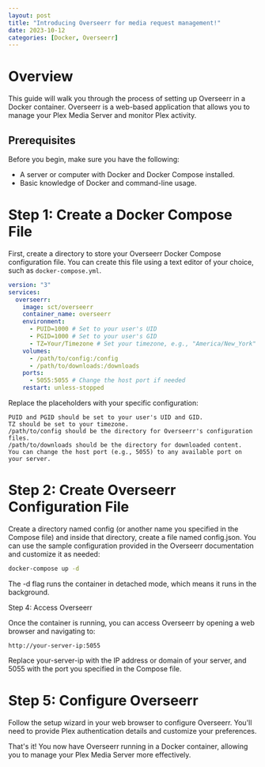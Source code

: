 ```yaml
---
layout: post
title: "Introducing Overseerr for media request management!"
date: 2023-10-12
categories: [Docker, Overseerr]
---
```


# Overview

This guide will walk you through the process of setting up Overseerr in a Docker container. Overseerr is a web-based application that allows you to manage your Plex Media Server and monitor Plex activity.

## Prerequisites

Before you begin, make sure you have the following:

- A server or computer with Docker and Docker Compose installed.
- Basic knowledge of Docker and command-line usage.

# Step 1: Create a Docker Compose File

First, create a directory to store your Overseerr Docker Compose configuration file. You can create this file using a text editor of your choice, such as `docker-compose.yml`.

```yaml
version: "3"
services:
  overseerr:
    image: sct/overseerr
    container_name: overseerr
    environment:
      - PUID=1000 # Set to your user's UID
      - PGID=1000 # Set to your user's GID
      - TZ=Your/Timezone # Set your timezone, e.g., "America/New_York"
    volumes:
      - /path/to/config:/config
      - /path/to/downloads:/downloads
    ports:
      - 5055:5055 # Change the host port if needed
    restart: unless-stopped
```

Replace the placeholders with your specific configuration:

    PUID and PGID should be set to your user's UID and GID.
    TZ should be set to your timezone.
    /path/to/config should be the directory for Overseerr's configuration files.
    /path/to/downloads should be the directory for downloaded content.
    You can change the host port (e.g., 5055) to any available port on your server.

# Step 2: Create Overseerr Configuration File

Create a directory named config (or another name you specified in the Compose file) and inside that directory, create a file named config.json. You can use the sample configuration provided in the Overseerr documentation and customize it as needed:

```bash
docker-compose up -d
```

The -d flag runs the container in detached mode, which means it runs in the background.

Step 4: Access Overseerr

Once the container is running, you can access Overseerr by opening a web browser and navigating to:

```arduino
http://your-server-ip:5055
```

Replace your-server-ip with the IP address or domain of your server, and 5055 with the port you specified in the Compose file.

# Step 5: Configure Overseerr

Follow the setup wizard in your web browser to configure Overseerr. You'll need to provide Plex authentication details and customize your preferences.

That's it! You now have Overseerr running in a Docker container, allowing you to manage your Plex Media Server more effectively.
